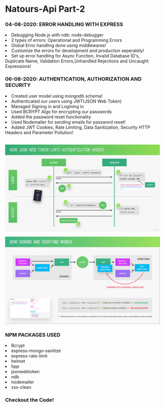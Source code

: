 # Natours-Api Part-2

### 04-08-2020: ERROR HANDLING WITH EXPRESS

<li> Debugging Node.js with ndb: node-debugger</li>
<li> 2 types of errors: Operational and Programming Errors</li>
<li> Global Error handling done using middlewares!</li>
<li> Customize the errors for development and production seperately!</li>
<li> Set up error handling for Async Function, Invalid Database ID's, Duplicate Name, Validation Errors,Unhandled Rejections and Uncaught Expressions!</li>

### 06-08-2020: AUTHENTICATION, AUTHORIZATION AND SECURITY

<li> Created user model using mongodb schema!</li>
<li> Authenticated our users using JWT(JSON Web Token)</li>
<li> Managed Signing in and Logining in</li>
<li> Used BCRYPT Algo for encrypting our passwords</li>
<li> Added the password reset functionality</li>
<li> Used Nodemailer for sending emails for password reset!</li>
<li> Added JWT Cookies, Rate Limiting, Data Sanitization, Security HTTP Headers and Parameter Pollution!</li><br>

<img src='./img2.jpg'></img>

<img src='./img1.jpg'></img>

### NPM PACKAGES USED
<li>Bcrypt</li>
<li>express-mongo-sanitize</li>
<li>express-rate-limit</li>
<li>helmet</li>
<li>hpp</li>
<li>jsonwebtoken</li>
<li>ndb</li>
<li>nodemailer</li>
<li>xss-clean</li>

### Checkout the Code!


